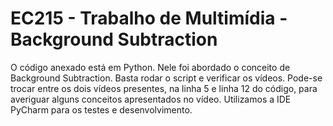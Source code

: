 # EC215 - Trabalho de Multimídia - Background Subtraction

O código anexado está em Python. Nele foi abordado o conceito de Background Subtraction.
Basta rodar o script e verificar os vídeos. 
Pode-se trocar entre os dois vídeos presentes, na linha 5 e linha 12 do código, para averiguar alguns conceitos apresentados no vídeo. 
Utilizamos a IDE PyCharm para os testes e desenvolvimento.
